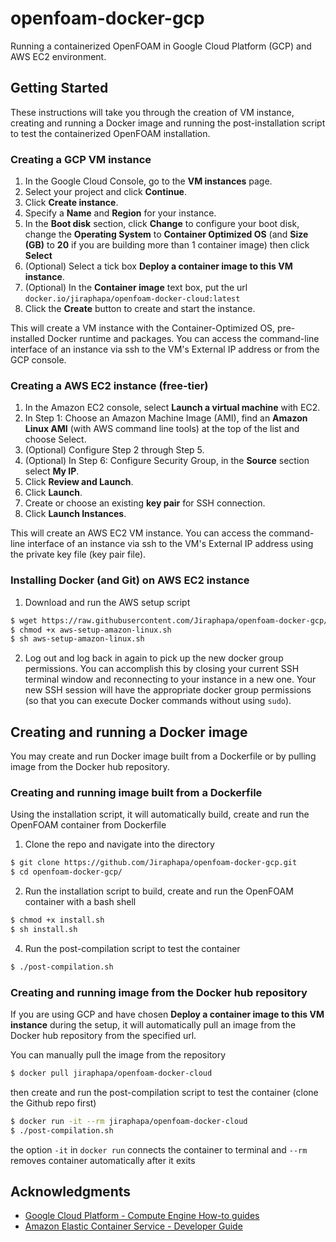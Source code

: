 # openfoam-docker-gcp
 
Running a containerized OpenFOAM in Google Cloud Platform (GCP) and AWS EC2 environment. 

## Getting Started

These instructions will take you through the creation of VM instance, creating and running a Docker image and running the post-installation script to test the containerized OpenFOAM installation.

### Creating a GCP VM instance

1. In the Google Cloud Console, go to the **VM instances** page.
2. Select your project and click **Continue**.
3. Click **Create instance**.
4. Specify a **Name** and **Region** for your instance.
5. In the **Boot disk** section, click **Change** to configure your boot disk, change the **Operating System** to **Container Optimized OS** (and **Size (GB)** to **20** if you are building more than 1 container image) then click **Select**
6. (Optional) Select a tick box **Deploy a container image to this VM instance**.
7. (Optional) In the **Container image** text box, put the url `docker.io/jiraphapa/openfoam-docker-cloud:latest`
8. Click the **Create** button to create and start the instance.

This will create a VM instance with the Container-Optimized OS, pre-installed Docker runtime and packages. You can access the command-line interface of an instance via ssh to the VM's External IP address or from the GCP console.

### Creating a AWS EC2 instance (free-tier)

1. In the Amazon EC2 console, select **Launch a virtual machine** with EC2.
2. In Step 1: Choose an Amazon Machine Image (AMI), find an **Amazon Linux AMI** (with AWS command line tools) at the top of the list and choose Select.
3. (Optional) Configure Step 2 through Step 5.
3. (Optional) In Step 6: Configure Security Group, in the **Source** section select **My IP**.
4. Click **Review and Launch**.
5. Click **Launch**.
6. Create or choose an existing **key pair** for SSH connection.
7. Click **Launch Instances**.

This will create an AWS EC2 VM instance. You can access the command-line interface of an instance via ssh to the VM's External IP address using the private key file (key pair file).

### Installing Docker (and Git) on AWS EC2 instance 

1. Download and run the AWS setup script 
```sh
$ wget https://raw.githubusercontent.com/Jiraphapa/openfoam-docker-gcp/master/aws-setup-amazon-linux.sh
$ chmod +x aws-setup-amazon-linux.sh
$ sh aws-setup-amazon-linux.sh
```
2. Log out and log back in again to pick up the new docker group permissions. You can accomplish this by closing your current SSH terminal window and reconnecting to your instance in a new one. Your new SSH session will have the appropriate docker group permissions (so that you can execute Docker commands without using `sudo`). 

## Creating and running a Docker image 
You may create and run Docker image built from a Dockerfile or by pulling image from the Docker hub repository.
### Creating and running image built from a Dockerfile
Using the installation script, it will automatically build, create and run the OpenFOAM container from Dockerfile

1. Clone the repo and navigate into the directory
```sh
$ git clone https://github.com/Jiraphapa/openfoam-docker-gcp.git
$ cd openfoam-docker-gcp/
```
2. Run the installation script to build, create and run the OpenFOAM container with a bash shell
```sh
$ chmod +x install.sh
$ sh install.sh
```
4. Run the post-compilation script to test the container
```sh
$ ./post-compilation.sh
```
### Creating and running image from the Docker hub repository
If you are using GCP and have chosen **Deploy a container image to this VM instance** during the setup, it will automatically pull an image from the Docker hub repository from the specified url. 

You can manually pull the image from the repository
```sh
$ docker pull jiraphapa/openfoam-docker-cloud
```
then create and run the post-compilation script to test the container (clone the Github repo first)
```sh
$ docker run -it --rm jiraphapa/openfoam-docker-cloud
$ ./post-compilation.sh
```

the option `-it` in `docker run` connects the container to terminal and `--rm` removes container automatically after it exits

## Acknowledgments
* [Google Cloud Platform - Compute Engine How-to guides](https://cloud.google.com/compute/docs/how-to)
* [Amazon Elastic Container Service - Developer Guide](https://docs.aws.amazon.com/AmazonECS/latest/developerguide)
